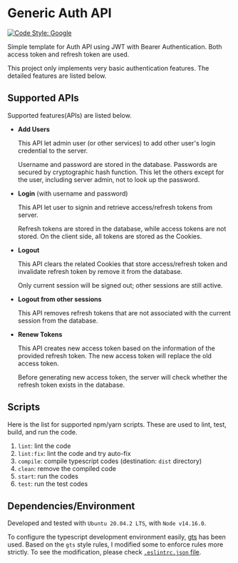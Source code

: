 # Generic Auth API

[![Code Style: Google](https://img.shields.io/badge/code%20style-google-blueviolet.svg)](https://github.com/google/gts)

Simple template for Auth API using JWT with Bearer Authentication.
Both access token and refresh token are used.

This project only implements very basic authentication features.
The detailed features are listed below.


## Supported APIs

Supported features(APIs) are listed below.

- **Add Users**  
  
  This API let admin user (or other services) to add other user's login credential to the server.

  Username and password are stored in the database.
  Passwords are secured by cryptographic hash function.
  This let the others except for the user, including server admin, not to look up the password.

- **Login** (with username and password)  

  This API let user to signin and retrieve access/refresh tokens from server.  

  Refresh tokens are stored in the database, while access tokens are not stored.
  On the client side, all tokens are stored as the Cookies.

- **Logout**  

  This API clears the related Cookies that store access/refresh token 
  and invalidate refresh token by remove it from the database.

  Only current session will be signed out; other sessions are still active.

- **Logout from other sessions**

  This API removes refresh tokens that are not associated with the current session from the database.

- **Renew Tokens**
  
  This API creates new access token based on the information of the provided refresh token.
  The new access token will replace the old access token.

  Before generating new access token, the server will check whether the refresh token exists in the database.


## Scripts

Here is the list for supported npm/yarn scripts.
These are used to lint, test, build, and run the code.

1. `lint`: lint the code
2. `lint:fix`: lint the code and try auto-fix
3. `compile`: compile typescript codes (destination: `dist` directory)
4. `clean`: remove the compiled code
5. `start`: run the codes
6. `test`: run the test codes


## Dependencies/Environment

Developed and tested with `Ubuntu 20.04.2 LTS`, with `Node v14.16.0`.

To configure the typescript development environment easily, [gts](https://github.com/google/gts) has been used.
Based on the `gts` style rules, I modified some to enforce rules more strictly.
To see the modification, please check [`.eslintrc.json` file](https://github.com/hyecheol123/generic-auth-api/blob/main/.eslintrc.json).
